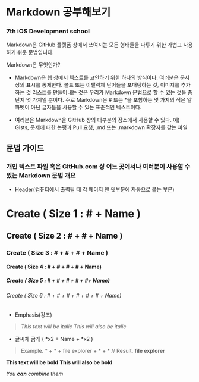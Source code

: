 # Markdown 공부해보기
### 7th iOS Development school

Markdown은 GitHub 플랫폼 상에서 쓰여지는 모든 형태들을 다루기 위한 가볍고 사용하기 쉬운 문법입니다.

Markdown은 무엇인가?
- Markdown은 웹 상에서 텍스트를 고안하기 위한 하나의 방식이다. 여러분은 문서 상의 표시를 통제한다. 볼드 또는 이탤릭체 단어들을 포매팅하는 것, 이미지를 추가하는 것
  리스트를 만들어내는 것은 우리가 Markdown 문법으로 할 수 있는 것들 중 단지 몇 가지일 뿐이다. 주로 Markdown은 # 또는 *을 포함하는 몇 가지의 적은 알파벳이
  아닌 글자들을 사용할 수 있는 표준적인 텍스트이다.
  
- 여러분은 Markdown을 GitHub 상의 대부분의 장소에서 사용할 수 있다. 예) Gists, 문제에 대한 논평과 Pull 요청, .md 또는 .markdown 확장자를 갖는 파일


## 문법 가이드
### 개인 텍스트 파일 혹은 GitHub.com 상 어느 곳에서나 여러분이 사용할 수 있는 Markdown 문법 개요

- Header(컴퓨터에서 출력될 때 각 페이지 맨 윗부분에 자동으로 붙는 부분)
# Create ( Size 1 : # + Name )
## Create ( Size 2 : # + # + Name )
### Create ( Size 3 : # + # + # + Name )
#### Create ( Size 4 : # + # + # + # + Name)
##### Create ( Size 5 : # + # + # + # + #+ Name)
###### Create ( Size 6 : # + # + # + # + # + # + Name)

- Emphasis(강조)
 > *This text will be italic*
 > _This will also be italic_

- 글씨체 굵게 ( *x2 + Name + *x2 ) 
 > Example. * + * + file explorer + * + * // Result. **file explorer**

**This text will be bold**
__This will also be bold__

_You **can** combine them_
